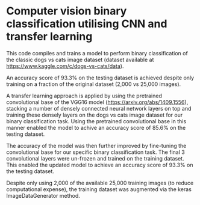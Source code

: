 # Computer vision binary classification utilising CNN and transfer learning

This code compiles and trains a model to perform binary classification of the classic dogs vs cats image dataset (dataset available at https://www.kaggle.com/c/dogs-vs-cats/data).

An accuracy score of 93.3% on the testing dataset is achieved despite only training on a fraction of the original dataset (2,000 vs 25,000 images). 

A transfer learning approach is applied by using the pretrained convolutional base of the VGG16 model (https://arxiv.org/abs/1409.1556), stacking a number of densely connected neural network layers on top and training these densely layers on the dogs vs cats image dataset for our binary classification task. Using the pretrained convolutional base in this manner enabled the model to achive an accuracy score of 85.6% on the testing dataset.

The accuracy of the model was then further improved by fine-tuning the convolutional base for our specific binary classification task. The final 3 convolutional layers were un-frozen and trained on the training dataset. This enabled the updated model to achieve an accuracy score of 93.3% on the testing dataset.

Despite only using 2,000 of the available 25,000 training images (to reduce computational expense), the training dataset was augmented via the keras ImageDataGenerator method.
